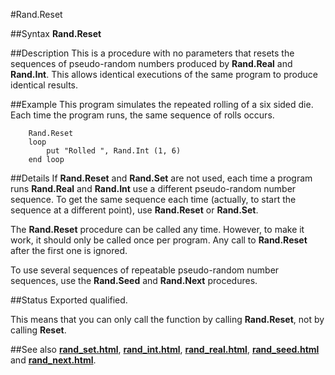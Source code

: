 
#Rand.Reset

##Syntax
**Rand.Reset**


##Description
This is a procedure with no parameters that resets the sequences of pseudo-random numbers produced by **Rand.Real** and **Rand.Int**. This allows identical executions of the same program to produce identical results.


##Example
This program simulates the repeated rolling of a six sided die. Each time the program runs, the same sequence of rolls occurs.

        Rand.Reset
        loop
            put "Rolled ", Rand.Int (1, 6)
        end loop
##Details
If **Rand.Reset** and **Rand.Set** are not used, each time a program runs **Rand.Real** and **Rand.Int** use a different pseudo-random number sequence. To get the same sequence each time (actually, to start the sequence at a different point), use **Rand.Reset** or **Rand.Set**.

The **Rand.Reset** procedure can be called any time. However, to make it work, it should only be called once per program. Any call to **Rand.Reset** after the first one is ignored.

To use several sequences of repeatable pseudo-random number sequences, use the **Rand.Seed** and **Rand.Next** procedures.


##Status
Exported qualified.

This means that you can only call the function by calling **Rand.Reset**, not by calling **Reset**.


##See also
**[rand_set.html](Rand.Set)**, **[rand_int.html](Rand.Int)**, **[rand_real.html](Rand.Real)**, **[rand_seed.html](Rand.Seed)** and **[rand_next.html](Rand.Next)**.

